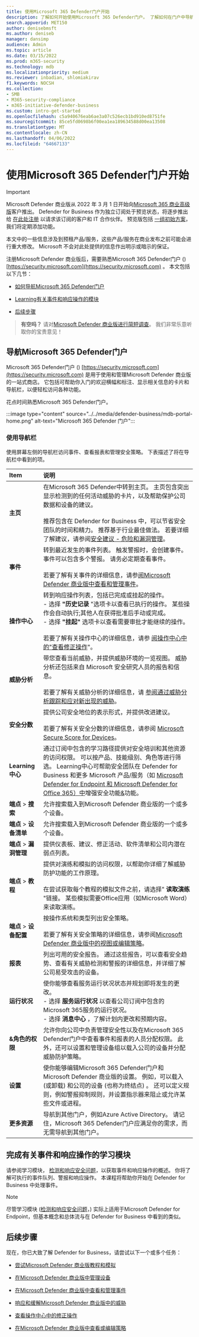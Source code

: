 ```yaml
---
title: 使用Microsoft 365 Defender门户开始
description: 了解如何开始使用Microsoft 365 Defender门户。 了解如何在门户中导航，并查看当前的安全状态和建议
search.appverid: MET150
author: denisebmsft
ms.author: deniseb
manager: dansimp
audience: Admin
ms.topic: article
ms.date: 03/15/2022
ms.prod: m365-security
ms.technology: mdb
ms.localizationpriority: medium
ms.reviewer: inbadian, shlomiakirav
f1.keywords: NOCSH
ms.collection:
- SMB
- M365-security-compliance
- m365-initiative-defender-business
ms.custom: intro-get-started
ms.openlocfilehash: c5a940676eab6ae3a07c526ecb1bd910ed8751fe
ms.sourcegitcommit: 85ce5fd0698b6f00ea1ea189634588d00ea13508
ms.translationtype: MT
ms.contentlocale: zh-CN
ms.lasthandoff: 04/06/2022
ms.locfileid: "64667133"
---
```

# <a name="get-started-using-the-microsoft-365-defender-portal"></a>使用Microsoft 365 Defender门户开始

> [!IMPORTANT]
> Microsoft Defender 商业版从 2022 年 3 月 1 日开始向[Microsoft 365 商业高级版](../../business-premium/index.md)客户推出。 Defender for Business 作为独立订阅处于预览状态，将逐步推出给 [在此处注册](https://aka.ms/mdb-preview) 以请求该订阅的客户和 IT 合作伙伴。 预览版包括 [一组初始方案](mdb-tutorials.md#try-these-preview-scenarios)，我们将定期添加功能。
> 
> 本文中的一些信息涉及到预租产品/服务，这些产品/服务在商业发布之前可能会进行重大修改。 Microsoft 不会对此处提供的信息作出明示或暗示的保证。 

注册Microsoft Defender 商业版后，需要熟悉Microsoft 365 Defender门户 () [https://security.microsoft.com](https://security.microsoft.com) 。 本文包括以下几节：

- [如何导航Microsoft 365 Defender门户](#navigate-the-microsoft-365-defender-portal)

- [Learning有关事件和响应操作的模块](#complete-a-learning-module-about-incidents-and-response-actions) 

- [后续步骤](#next-steps)

>
> **有空吗？**
> 请对<a href="https://microsoft.qualtrics.com/jfe/form/SV_0JPjTPHGEWTQr4y" target="_blank">Microsoft Defender 商业版进行简短调查</a>。 我们非常乐意听取你的宝贵意见！
>

## <a name="navigate-the-microsoft-365-defender-portal"></a>导航Microsoft 365 Defender门户

Microsoft 365 Defender门户 () [https://security.microsoft.com](https://security.microsoft.com) 是用于使用和管理Microsoft Defender 商业版的一站式商店。 它包括可帮助你入门的欢迎横幅和标注、显示相关信息的卡片和导航栏，以便轻松访问各种功能。
 
花点时间熟悉Microsoft 365 Defender门户。

:::image type="content" source="../../media/defender-business/mdb-portal-home.png" alt-text="Microsoft 365 Defender 门户":::

### <a name="use-the-navigation-bar"></a>使用导航栏

使用屏幕左侧的导航栏访问事件、查看报表和管理安全策略。 下表描述了将在导航栏中看到的项。

| Item | 说明 |
|:---|:---|
| **主页** | 在Microsoft 365 Defender中转到主页。 主页包含突出显示检测到的任何活动威胁的卡片，以及帮助保护公司数据和设备的建议。 <br/><br/>推荐包含在 Defender for Business 中，可以节省安全团队的时间和精力。 推荐基于行业最佳做法。 若要详细了解建议，请参阅[安全建议 - 危险和漏洞管理](../defender-endpoint/tvm-security-recommendation.md)。 |
| **事件** | 转到最近发生的事件列表。 触发警报时，会创建事件。 事件可以包含多个警报。 请务必定期查看事件。 <br/><br/>若要了解有关事件的详细信息，请参[阅Microsoft Defender 商业版中查看和管理事件](mdb-view-manage-incidents.md)。|
| **操作中心** | 转到响应操作列表，包括已完成或挂起的操作。 <br/>- 选择 **"历史记录** "选项卡以查看已执行的操作。 某些操作会自动执行;其他人在获得批准后手动或完成。 <br/>- 选择 **"挂起"** 选项卡以查看需要审批才能继续的操作。 <br/><br/>若要了解有关操作中心的详细信息，请参 [阅操作中心中的"查看修正操作](mdb-review-remediation-actions.md)"。 |
| **威胁分析** | 带您查看当前威胁，并提供威胁环境的一览视图。 威胁分析还包括来自 Microsoft 安全研究人员的报告和信息。 <br/><br/>若要了解有关威胁分析的详细信息，请 [参阅通过威胁分析跟踪和应对新出现的威胁](../defender-endpoint/threat-analytics.md)。 |
| **安全分数** | 提供公司安全地位的表示形式，并提供改进建议。<br/><br/>若要了解有关安全分数的详细信息，请参阅 [Microsoft Secure Score for Devices](../defender-endpoint/tvm-microsoft-secure-score-devices.md)。 |
| **Learning中心** | 通过订阅中包含的学习路径提供对安全培训和其他资源的访问权限。 可以按产品、技能级别、角色等进行筛选。 Learning中心可帮助安全团队在 Defender for Business 和更多 Microsoft 产品/服务（如 [Microsoft Defender for Endpoint 和 Microsoft Defender for Office 365）中](../defender-endpoint/microsoft-defender-endpoint.md)增强安全功能[&](../office-365-security/defender-for-office-365.md)功能。  |
| **端点** > **搜索** | 允许搜索载入到Microsoft Defender 商业版的一个或多个设备。 |
| **端点** > **设备清单** | 允许搜索载入到Microsoft Defender 商业版的一个或多个设备。 |
| **端点** > **漏洞管理** | 提供仪表板、建议、修正活动、软件清单和公司内潜在弱点列表。 |
| **端点** > **教程** | 提供对演练和模拟的访问权限，以帮助你详细了解威胁防护功能的工作原理。 <br/><br/>在尝试获取每个教程的模拟文件之前，请选择" **读取演练** "链接。 某些模拟需要Office应用（如Microsoft Word）来读取演练。 |
| **端点** > **设备配置** | 按操作系统和类型列出安全策略。 <br/><br/>若要了解有关安全策略的详细信息，请参阅[Microsoft Defender 商业版中的视图或编辑策略](mdb-view-edit-policies.md)。 |
| **报表** | 列出可用的安全报告。 通过这些报告，可以查看安全趋势、查看有关威胁检测和警报的详细信息，并详细了解公司易受攻击的设备。 |
| **运行状况** | 使你能够查看服务运行状况状态并规划即将发生的更改。 <br/>- 选择 **服务运行状况** 以查看公司订阅中包含的Microsoft 365服务的运行状况。 <br/>- 选择 **消息中心** ，了解计划内更改和预期内容。  |
| **&角色的权限** | 允许你向公司中负责管理安全性以及在Microsoft 365 Defender门户中查看事件和报表的人员分配权限。 此外，还可以设置和管理设备组以载入公司的设备并分配威胁防护策略。  |
| **设置** | 使你能够编辑Microsoft 365 Defender门户和Microsoft Defender 商业版的设置。 例如，可以载入 (或卸载) 和公司的设备 (也称为终结点) 。 还可以定义规则，例如警报抑制规则，并设置指示器来阻止或允许某些文件或进程。  |
| **更多资源** | 导航到其他门户，例如Azure Active Directory。 请记住，Microsoft 365 Defender门户应满足你的需求，而无需导航到其他门户。 |

## <a name="complete-a-learning-module-about-incidents-and-response-actions"></a>完成有关事件和响应操作的学习模块

请参阅学习模块， [检测和响应安全问题](/learn/modules/m365-detect-respond-security-issues-defender-endpoint/)，以获取事件和响应操作的概述。 你将了解可执行的事件队列、警报和响应操作。 本课程将帮助你开始在 Defender for Business 中处理事件。

> [!NOTE]
> 尽管学习模块 ([检测和响应安全问题](/learn/modules/m365-detect-respond-security-issues-defender-endpoint/)，) 实际上适用于Microsoft Defender for Endpoint，但基本概念和总体流与在 Defender for Business 中看到的类似。

## <a name="next-steps"></a>后续步骤

现在，你已大致了解 Defender for Business，请尝试以下一个或多个任务：

- [尝试Microsoft Defender 商业版教程和模拟](mdb-tutorials.md)

- [在Microsoft Defender 商业版中管理设备](mdb-manage-devices.md)

- [在Microsoft Defender 商业版中查看和管理事件](mdb-view-manage-incidents.md)

- [响应和缓解Microsoft Defender 商业版中的威胁](mdb-respond-mitigate-threats.md)

- [查看操作中心中的修正操作](mdb-review-remediation-actions.md)

- [在Microsoft Defender 商业版中查看或编辑策略](mdb-view-edit-policies.md)